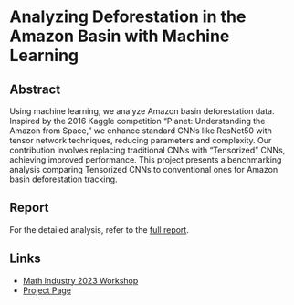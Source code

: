 # Analyzing Deforestation in the Amazon Basin with Machine Learning

## Abstract

Using machine learning, we analyze Amazon basin deforestation data. Inspired by the 2016 Kaggle competition “Planet: Understanding the Amazon from Space,” we enhance standard CNNs like ResNet50 with tensor network techniques, reducing parameters and complexity. Our contribution involves replacing traditional CNNs with “Tensorized” CNNs, achieving improved performance. This project presents a benchmarking analysis comparing Tensorized CNNs to conventional ones for Amazon basin deforestation tracking.

## Report

For the detailed analysis, refer to the [full report](./docs/m2pi__team_5_multiverse.pdf).

## Links

- [Math Industry 2023 Workshop](https://m2pi.ca/2023/#:~:text=In%20July%202023%20PIMS%20is,the%20realm%20of%20climate%20resilience.)
- [Project Page](https://m2pi.ca/project/2023/multiverse/)
